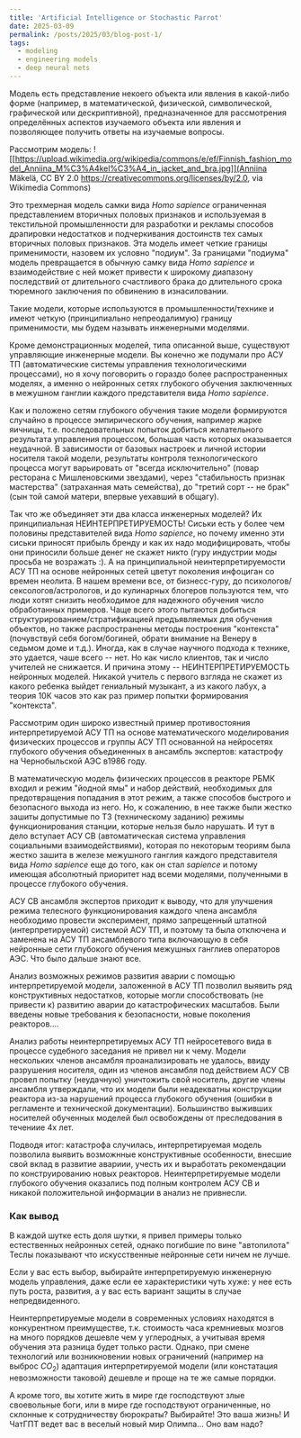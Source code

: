 ```yaml
---
title: 'Artificial Intelligence or Stochastic Parrot'
date: 2025-03-09
permalink: /posts/2025/03/blog-post-1/
tags:
  - modeling
  - engineering models
  - deep neural nets
---
```


Модель есть представление некоего объекта или явления в какой-либо форме (например, в математической, физической, символической, графической или дескриптивной), предназначенное для рассмотрения определённых аспектов изучаемого объекта или явления и позволяющее получить ответы на изучаемые вопросы.

Рассмотрим модель:
![[https://upload.wikimedia.org/wikipedia/commons/e/ef/Finnish_fashion_model_Anniina_M%C3%A4kel%C3%A4_in_jacket_and_bra.jpg]](Anniina Mäkelä, CC BY 2.0 <https://creativecommons.org/licenses/by/2.0>, via Wikimedia Commons)

Это трехмерная модель самки вида *Homo sapience* ограниченная представлением вторичных половых признаков и используемая в текстильной промышленности для разработки и рекламы способов драпировки недостатков и подчеркивания достоинств тех самых вторичных половых признаков. Эта модель имеет четкие границы применимости, назовем их условно "подиум". За границами "подиума" модель превращается в обычную самку вида *Homo sapience* и взаимодействие с ней может привести к широкому диапазону последствий от длительного счастливого брака до длительного срока тюремного заключения по обвинению в изнасиловании.

Такие модели, которые используются в промышленности/технике и имеют четкую (принципиально непреодалимую) границу применимости, мы будем называть инженерными моделями.

Кроме демонстрационных моделей, типа описанной выше, существуют управляющие инженерные модели. Вы конечно же подумали про АСУ ТП (автоматические системы управления технологическими процессами), но я хочу поговорить о гораздо более распространенных моделях, а именно о нейронных сетях глубокого обучения заключенных в межушном ганглии каждого представителя вида *Homo sapience*. 

Как и положено сетям глубокого обучения такие модели формируются случайно в процессе эмпирического обучения, например жарке яичницы, т.е. последовательных попыток добиться желательного результата управления процессом, большая часть которых оказывается неудачной. В зависимости от базовых настроек и личной истории носителя такой модели, результаты контроля технологического процесса могут варьировать от "всегда исключительно" (повар ресторана с Мишленовскими звездами), через "стабильность признак мастерства" (затраханная мать семейства), до "третий сорт -- не брак" (сын той самой матери, впервые уехавший в общагу). 

Так что же объединяет эти два класса инженерных моделей? Их принципиальная НЕИНТЕРПРЕТИРУЕМОСТЬ! Сиськи есть у более чем половины представителей вида *Homo sapience*, но почему именно эти сиськи приносят прибыль бренду и как их надо модифицировать, чтобы они приносили больше денег не скажет никто (гуру индустрии моды просьба не возражать :). А на принципиальной неинтерпретируемости АСУ ТП на основе нейронных сетей цветут поколения инфоциган со времен неолита. В нашем времени все, от бизнесс-гуру, до психологов/сексологов/астрологов, и до кулинарных блогеров пользуются тем, что люди хотят снизить необходимое для надежного обучения число обработанных примеров. Чаще всего этого пытаются добиться структурированием/стратификацией предъявляемых для обучения объектов, но также распространены методы построения "контекста" (почувствуй себя богом/богиней, обрати внимание на Венеру в седьмом доме и т.д.). Иногда, как в случае научного подхода к технике, это удается, чаше всего -- нет. Но как число клиентов, так и число учителей не снижается. И причина этому -- НЕИНТЕРПРЕТИРУЕМОСТЬ нейронных моделей. Никакой учитель с первого взгляда не скажет из какого ребенка выйдет гениальный музыкант, а из какого лабух, а теория 10К часов это как раз пример попытки формирования "контекста".

Рассмотрим один широко известный пример противостояния интерпретируемой АСУ ТП на основе математического моделирования физических процессов и группы АСУ ТП основанной на нейросетях глубокого обучения объединенных в ансамбль экспертов: катастрофу на Чернобыльской АЭС в1986 году.

В математическую модель физических процессов в реакторе РБМК входил и режим "йодной ямы" и набор действий, необходимых для предотвращения попадания в этот режим, а также способов быстрого и безопасного выхода из него. Но, к сожалению, в нее также были жестко зашиты допустимые по ТЗ (техническому заданию) режимы функционирования станции, которые нельзя было нарушать. И тут в дело вступает АСУ СВ (автоматическая система управления социальными взаимодействиями), которая по некоторым теориям была жестко зашита в железе межушного ганглия каждого представителя вида *Homo sapience* еще до того, как он стал *sapience* и потому имеющая абсолютный приоритет над всеми моделями, полученными в процессе глубокого обучения.

АСУ СВ ансамбля экспертов приходит к выводу, что для улучшения режима телесного функционирования каждого члена ансамбля необходимо провести эксперимент, прямо запрещенный штатной (интерпретируемой) системой АСУ ТП, и поэтому та была отключена и заменена на АСУ ТП ансамблевого типа включающую в себя нейронные сети глубокого обучения межушных ганглиев операторов АЭС. Что было дальше знают все.

Анализ возможных режимов развития аварии с помощью интерпретируемой модели, заложенной в АСУ ТП позволил выявить ряд конструктивных недостатков, которые могли способствовать (не привести к) развитию аварии до катастрофических масштабов. Были введены новые требования к безопасности, новые поколения реакторов....

Анализ работы неинтерпретируемых АСУ ТП нейросетевого вида в процессе судебного заседания не привел ни к чему. Модели нескольких членов ансамбля проанализировать не удалось, ввиду разрушения носителя, один из членов ансамбля под действием АСУ СВ провел попытку (неудачную) уничтожить свой носитель, другие члены ансамбля утверждали, что их модели были неадекватны конструкции реактора из-за нарушений процесса глубокого обучения (ошибки в регламенте и технической документации). Большинство выживших носителей обученных моделей был освобождены от преследования в течениие 4х лет.

Подводя итог: катастрофа случилась, интерпретируемая модель позволила выявить возможнные конструктивные особенности, внесшие свой вклад в развитие авариии, учесть их и выработать рекомендации по конструированию новых реакторов. Неинтерпретируемые модели глубокого обучения оказались под полным контролем АСУ СВ и никакой положительной информации в анализ не привнесли.

### Как вывод

В каждой шутке есть доля шутки, я привел примеры только естественных нейронных сетей, однако погибшие по вине "автопилота" Теслы показывают что искусственные нейронные сети ничем не лучше. 

Если у вас есть выбор, выбирайте интерпретируемую инженерную модель управления, даже если ее характеристики чуть хуже: у нее есть путь роста, развития, а у вас есть вариант защиты в случае непредвиденного. 

Неинтерпретируемые модели в современных условиях находятся в конкурентном преимуществе, т.к. стоимость часа кремниевых мозгов на много порядков дешевле чем у углеродных, а учитывая время обучения эта разница будет только расти. Однако, при смене технологий или возникновении новых ограничений (например на выброс $CO_2$) адаптация интерпретируемой модели (или констатация невозможности таковой) дешевле и проще на те же самые порядки.

А кроме того, вы хотите жить в мире где господствуют злые своевольные боги, или в мире где господствуют ограниченные, но склонные к сотрудничеству бюрократы? Выбирайте! Это ваша жизнь! И ЧатГПТ ведет вас в веселый новый мир Олимпа... Оно вам надо?

